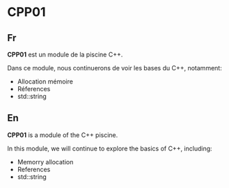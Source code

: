 # CPP01

Fr
---
**CPP01** est un module de la piscine C++.

Dans ce module, nous continuerons de voir les bases du C++, notamment:

 - Allocation mémoire
 - Réferences
 - std::string

En
---
**CPP01** is a module of the C++ piscine.

In this module, we will continue to explore the basics of C++, including:

- Memorry allocation
- References
- std::string
